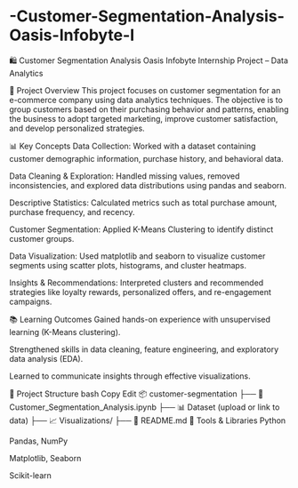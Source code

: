 # -Customer-Segmentation-Analysis-Oasis-Infobyte-I
🛍️ Customer Segmentation Analysis
Oasis Infobyte Internship Project – Data Analytics

📌 Project Overview
This project focuses on customer segmentation for an e-commerce company using data analytics techniques. The objective is to group customers based on their purchasing behavior and patterns, enabling the business to adopt targeted marketing, improve customer satisfaction, and develop personalized strategies.

📊 Key Concepts
Data Collection: Worked with a dataset containing customer demographic information, purchase history, and behavioral data.

Data Cleaning & Exploration: Handled missing values, removed inconsistencies, and explored data distributions using pandas and seaborn.

Descriptive Statistics: Calculated metrics such as total purchase amount, purchase frequency, and recency.

Customer Segmentation: Applied K-Means Clustering to identify distinct customer groups.

Data Visualization: Used matplotlib and seaborn to visualize customer segments using scatter plots, histograms, and cluster heatmaps.

Insights & Recommendations: Interpreted clusters and recommended strategies like loyalty rewards, personalized offers, and re-engagement campaigns.

📚 Learning Outcomes
Gained hands-on experience with unsupervised learning (K-Means clustering).

Strengthened skills in data cleaning, feature engineering, and exploratory data analysis (EDA).

Learned to communicate insights through effective visualizations.

📁 Project Structure
bash
Copy
Edit
📦 customer-segmentation
├── 📜 Customer_Segmentation_Analysis.ipynb
├── 📊 Dataset (upload or link to data)
├── 📈 Visualizations/
├── 📄 README.md
🚀 Tools & Libraries
Python

Pandas, NumPy

Matplotlib, Seaborn

Scikit-learn


